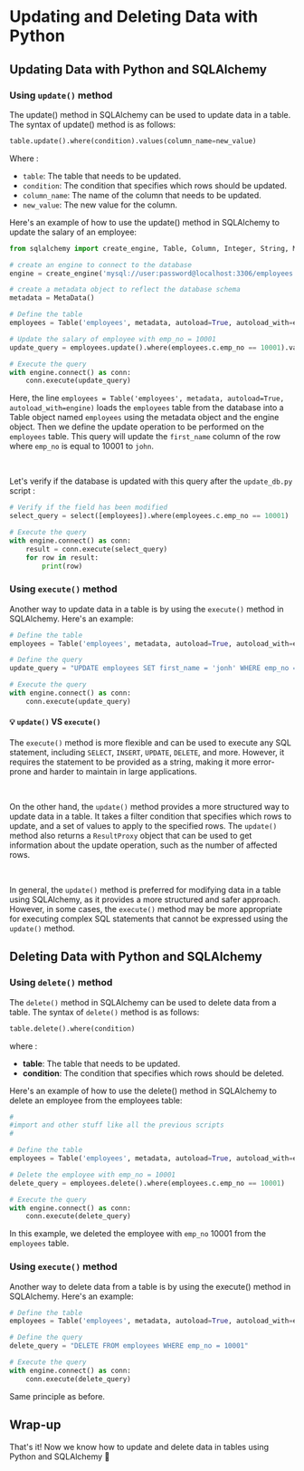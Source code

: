 # Updating and Deleting Data with Python

## Updating Data with Python and SQLAlchemy

### Using `update()` method

The update() method in SQLAlchemy can be used to update data in a table. The syntax of update() method is as follows:

```python
table.update().where(condition).values(column_name=new_value)
```
Where : 

- `table`: The table that needs to be updated.
- `condition`: The condition that specifies which rows should be updated.
- `column_name`: The name of the column that needs to be updated.
- `new_value`: The new value for the column.

Here's an example of how to use the update() method in SQLAlchemy to update the salary of an employee:

```python
from sqlalchemy import create_engine, Table, Column, Integer, String, MetaData, ForeignKey, desc

# create an engine to connect to the database
engine = create_engine('mysql://user:password@localhost:3306/employees')

# create a metadata object to reflect the database schema
metadata = MetaData()

# Define the table
employees = Table('employees', metadata, autoload=True, autoload_with=engine)

# Update the salary of employee with emp_no = 10001
update_query = employees.update().where(employees.c.emp_no == 10001).values(first_name='jonh')

# Execute the query
with engine.connect() as conn:
    conn.execute(update_query)
```
Here, the line `employees = Table('employees', metadata, autoload=True, autoload_with=engine)`  loads the `employees` table from the database into a Table object named `employees` using the metadata object and the engine object.
Then we define the update operation to be performed on the `employees` table. This query will update the `first_name` column of the row where `emp_no` is equal to 10001 to `john`.

<br />

Let's verify if the database is updated with this query after the `update_db.py` script : 

```python
# Verify if the field has been modified
select_query = select([employees]).where(employees.c.emp_no == 10001)

# Execute the query
with engine.connect() as conn:
    result = conn.execute(select_query)
    for row in result:
        print(row)
```

### Using `execute()` method

Another way to update data in a table is by using the `execute()` method in SQLAlchemy. Here's an example:

```python
# Define the table
employees = Table('employees', metadata, autoload=True, autoload_with=engine)

# Define the query
update_query = "UPDATE employees SET first_name = 'jonh' WHERE emp_no = 10001"

# Execute the query
with engine.connect() as conn:
    conn.execute(update_query)
```

#### 💡 `update()` VS `execute()`

The `execute()` method is more flexible and can be used to execute any SQL statement, including `SELECT`, `INSERT`, `UPDATE`, `DELETE`, and more. However, it requires the statement to be provided as a string, making it more error-prone and harder to maintain in large applications.

<br />

On the other hand, the `update()` method provides a more structured way to update data in a table. It takes a filter condition that specifies which rows to update, and a set of values to apply to the specified rows. The `update()` method also returns a `ResultProxy` object that can be used to get information about the update operation, such as the number of affected rows.

<br />

In general, the `update()` method is preferred for modifying data in a table using SQLAlchemy, as it provides a more structured and safer approach. However, in some cases, the `execute()` method may be more appropriate for executing complex SQL statements that cannot be expressed using the `update()` method.


## Deleting Data with Python and SQLAlchemy

### Using `delete()` method

The `delete()` method in SQLAlchemy can be used to delete data from a table. The syntax of `delete()` method is as follows:

```python
table.delete().where(condition)
```
where :
- **table**: The table that needs to be updated.
- **condition**: The condition that specifies which rows should be deleted.

Here's an example of how to use the delete() method in SQLAlchemy to delete an employee from the employees table:

```py title="delete_dd.py"
#
#import and other stuff like all the previous scripts
#

# Define the table
employees = Table('employees', metadata, autoload=True, autoload_with=engine)

# Delete the employee with emp_no = 10001
delete_query = employees.delete().where(employees.c.emp_no == 10001)

# Execute the query
with engine.connect() as conn:
    conn.execute(delete_query)
```

In this example, we deleted the employee with `emp_no` 10001 from the `employees` table.

### Using `execute()` method

Another way to delete data from a table is by using the execute() method in SQLAlchemy. Here's an example:

```py 
# Define the table
employees = Table('employees', metadata, autoload=True, autoload_with=engine)

# Define the query
delete_query = "DELETE FROM employees WHERE emp_no = 10001"

# Execute the query
with engine.connect() as conn:
    conn.execute(delete_query)
```
Same principle as before. 

## Wrap-up

That's it! Now we know how to update and delete data in tables using Python and SQLAlchemy 🥳



